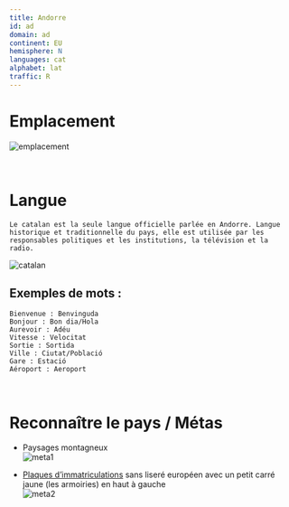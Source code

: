 ```yaml
---
title: Andorre
id: ad
domain: ad
continent: EU
hemisphere: N
languages: cat
alphabet: lat
traffic: R
---
```

# Emplacement

![emplacement](https://upload.wikimedia.org/wikipedia/commons/thumb/1/12/Location_Andorra_Europe.png/1024px-Location_Andorra_Europe.png)

<br/>

# Langue

```
Le catalan est la seule langue officielle parlée en Andorre. Langue historique et traditionnelle du pays, elle est utilisée par les responsables politiques et les institutions, la télévision et la radio.
```

![catalan](https://upload.wikimedia.org/wikipedia/commons/c/cc/Catalan_in_Europe.png)

## Exemples de mots :

```
Bienvenue : Benvinguda
Bonjour : Bon dia/Hola
Aurevoir : Adéu
Vitesse : Velocitat
Sortie : Sortida
Ville : Ciutat/Població
Gare : Estació
Aéroport : Aeroport
```

<br/>

# Reconnaître le pays / Métas

- Paysages montagneux  
  ![meta1](/images/ad_geoguessr.png)

- [Plaques d’immatriculations](https://fr.wikipedia.org/wiki/Plaque_d%27immatriculation_andorrane) sans liseré européen avec un petit carré jaune (les armoiries) en haut à gauche  
  ![meta2](/images/ad_geoguessr2.png)
